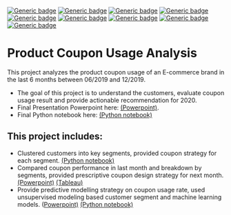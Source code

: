 [![Generic badge](https://img.shields.io/badge/Author-Ziyuan%20Han-blue.svg)](https://www.linkedin.com/in/ziyuan-byron-han/)
[![Generic badge](https://img.shields.io/badge/Topic-Data%20Science-9cf.svg)](https://www.linkedin.com/in/ziyuan-byron-han/)
[![Generic badge](https://img.shields.io/badge/Topic-Machine%20Learning%20Prediction-9cf.svg)](https://www.linkedin.com/in/ziyuan-byron-han/)
[![Generic badge](https://img.shields.io/badge/Topic-Customers%20Clustering%20Insights-9cf.svg)](https://www.linkedin.com/in/ziyuan-byron-han/)
[![Generic badge](https://img.shields.io/badge/Technology-Python-42ba18.svg)](https://www.linkedin.com/in/ziyuan-byron-han/)
[![Generic badge](https://img.shields.io/badge/Technology-Sklearn-42ba18.svg)](https://www.linkedin.com/in/ziyuan-byron-han/)
[![Generic badge](https://img.shields.io/badge/Technology-KPrototypes-42ba18.svg)](https://www.linkedin.com/in/ziyuan-byron-han/)
[![Generic badge](https://img.shields.io/badge/Technology-Feature%20Engineering-42ba18.svg)](https://www.linkedin.com/in/ziyuan-byron-han/)
[![Generic badge](https://img.shields.io/badge/Technology-Tableau-42ba18.svg)](https://www.linkedin.com/in/ziyuan-byron-han/)

# Product Coupon Usage Analysis
This project analyzes the product coupon usage of an E-commerce brand in the last 6 months between 06/2019 and 12/2019. 

* The goal of this project is to understand the customers, evaluate coupon usage result and provide actionable recommendation for 2020.
* Final Presentation Powerpoint here: [(Powerpoint)](final_presentation.pdf).
* Final Python notebook here: [(Python notebook)](Coupon%20Usage%20Analysis%20and%20Recommendations.ipynb)

## This project includes:
* Clustered customers into key segments, provided coupon strategy for each segment. [(Python notebook)](Coupon%20Usage%20Analysis%20and%20Recommendations.ipynb)
* Compared coupon performance in last month and breakdown by segments, provided prescriptive coupon design strategy for next month. [(Powerpoint)](final_presentation.pdf) [(Tableau)](viz.twb)
* Provide predictive modelling strategy on coupon usage rate, used unsupervised modeling based customer segment and machine learning models. ([Powerpoint)](final_presentation.pdf) [(Python notebook)](Coupon%20Usage%20Analysis%20and%20Recommendations.ipynb)